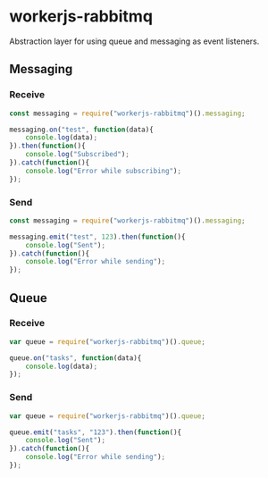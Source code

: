 # workerjs-rabbitmq

Abstraction layer for using queue and messaging as event listeners. 

## Messaging

### Receive

``` javascript
const messaging = require("workerjs-rabbitmq")().messaging;

messaging.on("test", function(data){
	console.log(data);
}).then(function(){
	console.log("Subscribed");
}).catch(function(){
	console.log("Error while subscribing");
});

```

### Send

``` javascript
const messaging = require("workerjs-rabbitmq")().messaging;

messaging.emit("test", 123).then(function(){
	console.log("Sent");
}).catch(function(){
	console.log("Error while sending");
});

```

## Queue

### Receive

``` javascript
var queue = require("workerjs-rabbitmq")().queue;

queue.on("tasks", function(data){
	console.log(data);
});
```

### Send

``` javascript
var queue = require("workerjs-rabbitmq")().queue;

queue.emit("tasks", "123").then(function(){
	console.log("Sent");
}).catch(function(){
	console.log("Error while sending");
});
```
